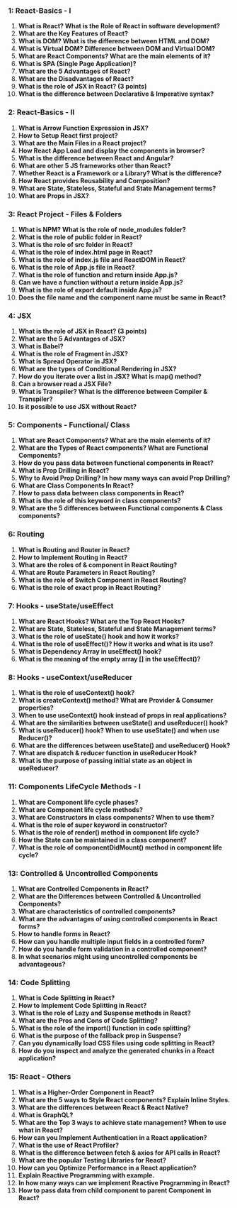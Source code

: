 ### 1: React-Basics - I
1. **What is React? What is the Role of React in software development?**
2. **What are the Key Features of React?**
3. **What is DOM? What is the difference between HTML and DOM?**
4. **What is Virtual DOM? Difference between DOM and Virtual DOM?**
5. **What are React Components? What are the main elements of it?**
6. **What is SPA (Single Page Application)?**
7. **What are the 5 Advantages of React?**
8. **What are the Disadvantages of React?**
9. **What is the role of JSX in React? (3 points)**
10. **What is the difference between Declarative & Imperative syntax?**

### 2: React-Basics - II
1. **What is Arrow Function Expression in JSX?**
2. **How to Setup React first project?**
3. **What are the Main Files in a React project?**
4. **How React App Load and display the components in browser?**
5. **What is the difference between React and Angular?**
6. **What are other 5 JS frameworks other than React?**
7. **Whether React is a Framework or a Library? What is the difference?**
8. **How React provides Reusability and Composition?**
9. **What are State, Stateless, Stateful and State Management terms?**
10. **What are Props in JSX?**

### 3: React Project - Files & Folders
1. **What is NPM? What is the role of node_modules folder?**
2. **What is the role of public folder in React?**
3. **What is the role of src folder in React?**
4. **What is the role of index.html page in React?**
5. **What is the role of index.js file and ReactDOM in React?**
6. **What is the role of App.js file in React?**
7. **What is the role of function and return inside App.js?**
8. **Can we have a function without a return inside App.js?**
9. **What is the role of export default inside App.js?**
10. **Does the file name and the component name must be same in React?**

### 4: JSX
1. **What is the role of JSX in React? (3 points)**
2. **What are the 5 Advantages of JSX?**
3. **What is Babel?**
4. **What is the role of Fragment in JSX?**
5. **What is Spread Operator in JSX?**
6. **What are the types of Conditional Rendering in JSX?**
7. **How do you iterate over a list in JSX? What is map() method?**
8. **Can a browser read a JSX File?**
9. **What is Transpiler? What is the difference between Compiler & Transpiler?**
10. **Is it possible to use JSX without React?**

### 5: Components - Functional/ Class
1. **What are React Components? What are the main elements of it?**
2. **What are the Types of React components? What are Functional Components?**
3. **How do you pass data between functional components in React?**
4. **What is Prop Drilling in React?**
5. **Why to Avoid Prop Drilling? In how many ways can avoid Prop Drilling?**
6. **What are Class Components In React?**
7. **How to pass data between class components in React?**
8. **What is the role of this keyword in class components?**
9. **What are the 5 differences between Functional components & Class components?**

### 6: Routing
1. **What is Routing and Router in React?**
2. **How to Implement Routing in React?**
3. **What are the roles of <Routes> & <Route> component in React Routing?**
4. **What are Route Parameters in React Routing?**
5. **What is the role of Switch Component in React Routing?**
6. **What is the role of exact prop in React Routing?**

### 7: Hooks - useState/useEffect
1. **What are React Hooks? What are the Top React Hooks?**
2. **What are State, Stateless, Stateful and State Management terms?**
3. **What is the role of useState() hook and how it works?**
4. **What is the role of useEffect()? How it works and what is its use?**
5. **What is Dependency Array in useEffect() hook?**
6. **What is the meaning of the empty array [] in the useEffect()?**

### 8: Hooks - useContext/useReducer
1. **What is the role of useContext() hook?**
2. **What is createContext() method? What are Provider & Consumer properties?**
3. **When to use useContext() hook instead of props in real applications?**
4. **What are the similarities between useState() and useReducer() hook?**
5. **What is useReducer() hook? When to use useState() and when use Reducer()?**
6. **What are the differences between useState() and useReducer() Hook?**
7. **What are dispatch & reducer function in useReducer Hook?**
8. **What is the purpose of passing initial state as an object in useReducer?**

### 11: Components LifeCycle Methods - I
1. **What are Component life cycle phases?**
2. **What are Component life cycle methods?**
3. **What are Constructors in class components? When to use them?**
4. **What is the role of super keyword in constructor?**
5. **What is the role of render() method in component life cycle?**
6. **How the State can be maintained in a class component?**
7. **What is the role of componentDidMount() method in component life cycle?**

### 13: Controlled & Uncontrolled Components
1. **What are Controlled Components in React?**
2. **What are the Differences between Controlled & Uncontrolled Components?**
3. **What are characteristics of controlled components?**
4. **What are the advantages of using controlled components in React forms?**
5. **How to handle forms in React?**
6. **How can you handle multiple input fields in a controlled form?**
7. **How do you handle form validation in a controlled component?**
8. **In what scenarios might using uncontrolled components be advantageous?**

### 14: Code Splitting
1. **What is Code Splitting in React?**
2. **How to Implement Code Splitting in React?**
3. **What is the role of Lazy and Suspense methods in React?**
4. **What are the Pros and Cons of Code Splitting?**
5. **What is the role of the import() function in code splitting?**
6. **What is the purpose of the fallback prop in Suspense?**
7. **Can you dynamically load CSS files using code splitting in React?**
8. **How do you inspect and analyze the generated chunks in a React application?**

### 15: React - Others
1. **What is a Higher-Order Component in React?**
2. **What are the 5 ways to Style React components? Explain Inline Styles.**
3. **What are the differences between React & React Native?**
4. **What is GraphQL?**
5. **What are the Top 3 ways to achieve state management? When to use what in React?**
6. **How can you Implement Authentication in a React application?**
7. **What is the use of React Profiler?**
8. **What is the difference between fetch & axios for API calls in React?**
9. **What are the popular Testing Libraries for React?**
10. **How can you Optimize Performance in a React application?**
11. **Explain Reactive Programming with example.**
12. **In how many ways can we implement Reactive Programming in React?**
13. **How to pass data from child component to parent Component in React?**